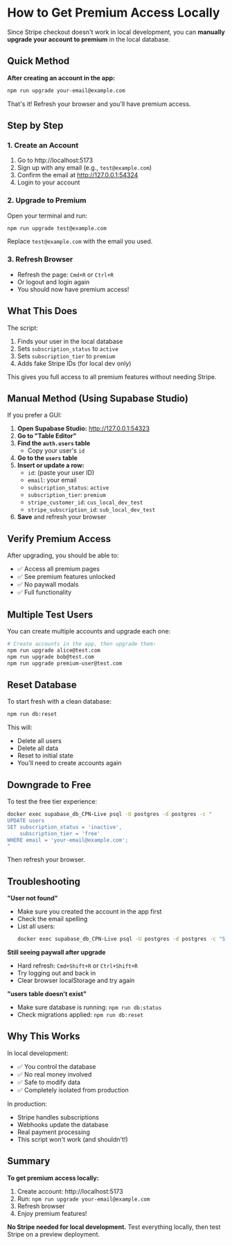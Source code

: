 # How to Get Premium Access Locally

Since Stripe checkout doesn't work in local development, you can **manually upgrade your account to premium** in the local database.

## Quick Method

**After creating an account in the app:**

```bash
npm run upgrade your-email@example.com
```

That's it! Refresh your browser and you'll have premium access.

## Step by Step

### 1. Create an Account

1. Go to http://localhost:5173
2. Sign up with any email (e.g., `test@example.com`)
3. Confirm the email at http://127.0.0.1:54324
4. Login to your account

### 2. Upgrade to Premium

Open your terminal and run:

```bash
npm run upgrade test@example.com
```

Replace `test@example.com` with the email you used.

### 3. Refresh Browser

- Refresh the page: `Cmd+R` or `Ctrl+R`
- Or logout and login again
- You should now have premium access!

## What This Does

The script:
1. Finds your user in the local database
2. Sets `subscription_status` to `active`
3. Sets `subscription_tier` to `premium`
4. Adds fake Stripe IDs (for local dev only)

This gives you full access to all premium features without needing Stripe.

## Manual Method (Using Supabase Studio)

If you prefer a GUI:

1. **Open Supabase Studio:** http://127.0.0.1:54323
2. **Go to "Table Editor"**
3. **Find the `auth.users` table**
   - Copy your user's `id`
4. **Go to the `users` table**
5. **Insert or update a row:**
   - `id`: (paste your user ID)
   - `email`: your email
   - `subscription_status`: `active`
   - `subscription_tier`: `premium`
   - `stripe_customer_id`: `cus_local_dev_test`
   - `stripe_subscription_id`: `sub_local_dev_test`
6. **Save** and refresh your browser

## Verify Premium Access

After upgrading, you should be able to:
- ✅ Access all premium pages
- ✅ See premium features unlocked
- ✅ No paywall modals
- ✅ Full functionality

## Multiple Test Users

You can create multiple accounts and upgrade each one:

```bash
# Create accounts in the app, then upgrade them:
npm run upgrade alice@test.com
npm run upgrade bob@test.com
npm run upgrade premium-user@test.com
```

## Reset Database

To start fresh with a clean database:

```bash
npm run db:reset
```

This will:
- Delete all users
- Delete all data
- Reset to initial state
- You'll need to create accounts again

## Downgrade to Free

To test the free tier experience:

```bash
docker exec supabase_db_CPN-Live psql -U postgres -d postgres -c "
UPDATE users
SET subscription_status = 'inactive',
    subscription_tier = 'free'
WHERE email = 'your-email@example.com';
"
```

Then refresh your browser.

## Troubleshooting

**"User not found"**
- Make sure you created the account in the app first
- Check the email spelling
- List all users:
  ```bash
  docker exec supabase_db_CPN-Live psql -U postgres -d postgres -c "SELECT email FROM auth.users;"
  ```

**Still seeing paywall after upgrade**
- Hard refresh: `Cmd+Shift+R` or `Ctrl+Shift+R`
- Try logging out and back in
- Clear browser localStorage and try again

**"users table doesn't exist"**
- Make sure database is running: `npm run db:status`
- Check migrations applied: `npm run db:reset`

## Why This Works

In local development:
- ✅ You control the database
- ✅ No real money involved
- ✅ Safe to modify data
- ✅ Completely isolated from production

In production:
- Stripe handles subscriptions
- Webhooks update the database
- Real payment processing
- This script won't work (and shouldn't!)

## Summary

**To get premium access locally:**

1. Create account: http://localhost:5173
2. Run: `npm run upgrade your-email@example.com`
3. Refresh browser
4. Enjoy premium features!

**No Stripe needed for local development.** Test everything locally, then test Stripe on a preview deployment.
